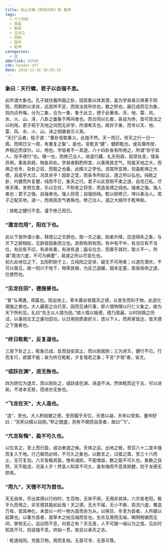 ```yaml
---
title: 船山文集《周易内传》乾 象辞
tags:
  - 六十四卦
  - 周易
  - 象辞
  - 王夫之
  - 阴阳
  - 国学
  - 乾坤
categories:
  - 经
abbrlink: 55594
cdn: header-off
date: 2016-11-16 10:30:18
---
```


### 象曰：天行健，君子以自强不息。  

此所谓大象也。孔子就伏羲所画之卦，因其象以体其德，盖为学易者示择善于阴阳，而斟酌以求肖，远其所不足，而效法其所优也。数之积也，画已成而见为象，则内贞外悔，分为二象，合为一象，象于此立，德于此著焉。天、地、雷、风、水、火、山、泽，八卦之垂象于两间者也。而合同以化者，各自为体，皆可效法之以利用。君子观于天地之间而无非学，所谓希天也。故异于彖，而专以天、地、雷、风、水、火、山、泽之相袭者示义焉。  
“天行”云者，程子谓：“重卦皆取重义，此独不然。天一而已，但天之行一日一周，而明日又一周，有重复之象”，是也。变乾言“健”，健即乾也。或先儒传授，声相近而误尔。以，用也。学易者不一其道，六十四卦各有所用之，所谓“存乎其人，存乎德行”也。理一也，而修己治人，进退行藏，礼乐刑政，蹈常处变，情各异用，事各异趋，物各异处。学易者斟酌所宜，以善用其志气，则虽天地之大，而用之也专，杂卦之驳，而取之也备，此精义之学也。违其所宜用，则虽乾坤之大德，且成乎大过，况其余乎！因卦之宜，而各专所拟议，道之所以弘也。纯乾之卦，内健而外复健，纯而不已，象天之行。君子以此至刚不柔之道，自克己私，尽体天理，发愤忘食，乐以忘忧，不知老之将至，而造圣德之纯也。强者之强，强人者也；君子之强，自强者也。强人则竞；自强则纯。乾以刚修己，坤以柔治人。君子之配天地，道一，而用其志气者殊也。修己治人，道之大纲尽于乾坤矣。  

<pre class="prettyprint">：效乾之健行不息，谨于修己而已。</pre>  

### “潜龙勿用”，阳在下也。  

此以下皆所谓小象，释周公之爻辞也。取一爻之画，刚柔升降，应违得失之象，与爻下之辞相拟，见辞皆因象而立也。其例有阴有阳，有中有不中，有当位有不当位，有应有不应，有承有乘，有进有退；画与位合，而乘乎其时，取义不一，所谓“周流六虚，不可为典要”，易道之所以尽变化也。  
初九处地位之下，五阳积刚于上，立纯阳之定体，疑无不可用者；以道在潜伏，不可以亟见，故一阳兴于地下，物荣其根，为反己退藏，固本定基，居易俟命之道，位使然也。  

### “见龙在田”，德施普也。  
“普”与溥逋，周篇也。阳出地上，草木嘉谷皆载天之德，以发生而利于物，此造化德施之普也。大人藏密之功已至，因而见诸行事，即人情物理以行仁义象之，故为天下所利见。礼曰“先王以人情为田。”顺人情以施德，德乃周遍。以时则舜之历试，以事则文王之康功田功，以日用则质直好义，虑以下人，而邦家皆达，皆天德之下施者也。  

### "终日乾乾”，反复道也。  
三居下卦之上，乾象已成，反而自安其止，而以刚居刚；三为进爻，健行不已，行而复行，欲罢不能；故为终日乾乾，夕复惕若之象；不言“夕惕”者，省文。  

### “或跃在渊”，进无咎也。  
四为阴位为退爻，而以刚处之，或跃或在渊，进退不决。然体乾而近于五，可以进矣。不进本无咎，而进亦无咎也。  

### “飞龙在天”，大人造也。  
“造”，至也。大人积刚健之德，至而履乎天位，天德以凝，天命以受矣。董仲舒曰：“天积众精以自刚。”积之既盛，则有不期而自至者，故曰“飞”。  

### “亢龙有悔”，盈不可久也。  
以位言之，至上而已盈，成功者退之候。天体之运，出地之极，至百八十二度半强而复入于地。行己极而必倾，不可久之象也。以数言之，过揲之策，至三十六而止，无可复加。六爻皆极其盈，惟有减损，不能增益，数之盈不可久也。象数之自然，天不能违，况圣人乎！然圣人知其不可久，虽有悔而不息其刚健，则于龙德无损焉。  

### “用九”，天德不可为首也。  
天无自体，尽出其用以行四时，生百物，无体不用，无用非其体。六爻皆老阳，极乎九而用之，非天德其能如此哉！天之德，无大不届，无小不察，周流六虚，肇造万有，皆其神化，未尝以一时一物为首而余为从。以朔旦、冬至为首者，人所据以起算也。以春为首者，就草木之始见端而言也。生杀互用而无端，晦明相循而无间，普物无心，运动而不息，何首之有？天无首，人不可据一端以为之首。见此时知其不可，则自强不息，终始一贯，故足以承天之吉。  

<pre class="prettyprint">：乾道纯阳，充盈万物，周而复始。无首可寻，无首可尊。</pre>